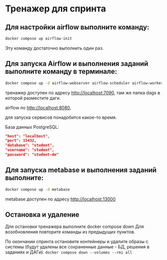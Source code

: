 # Тренажер для спринта

## Для настройки airflow выполните команду:

```bash
docker compose up airflow-init
```
Эту команду достаточно выполнить один раз.

## Для запуска Airflow и выполнения заданий выполните команду в терминале:

```bash
docker compose up -d airflow-webserver airflow-scheduler airflow-worker airflow-triggerer vsc
```

тренажер доступен по адресу [http://localhost:7090](http://localhost:7090), там же папка dags в которой разместите даги.

airflow по  [http://localhost:8080](http://localhost:8080),

для запуска сервисов понадобится какое-то время.

База данных PostgreSQL:

```json
"host": "localhost",
"port": 15432,
"database": "student",
"username": "student",
"password": "student-de"
```

## Для запуска metabase и выполнения заданий выполните:

```bash
docker compose up -d metabase
```

metabase доступен по адресу [http://localhost:13000](http://localhost:13000)

## Остановка и удаление

Для остановки тренажера выполните docker compose down
Для возобновления повторите команды из предыдущих пунктов.

По окончании спринта остановите контейнеры и удалите образы с системы (будут удалены все сохраненные данные - БД, решения в заданиях и ДАГи): `docker compose down --volumes --rmi all`
